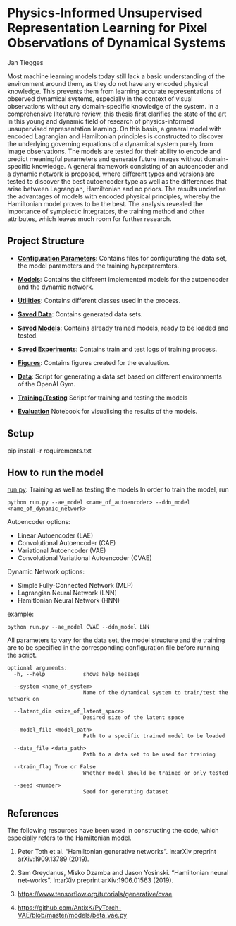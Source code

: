 # Physics-Informed Unsupervised Representation Learning for Pixel Observations of Dynamical Systems
Jan Tiegges

Most machine learning models today still lack a basic understanding of the environment around them, as they do not have any encoded physical knowledge. This prevents them from learning accurate representations of observed dynamical systems, especially in the context of visual observations without any domain-specific knowledge of the system. In a comprehensive literature review, this thesis first clarifies the state of the art in this young and dynamic field of research of physics-informed unsupervised representation learning. On this basis, a general model with encoded Lagrangian and Hamiltonian principles is constructed to discover the underlying governing equations of a dynamical system purely from image observations. The models are tested for their ability to encode and predict meaningful parameters and generate future images without domain-specific knowledge. A general framework consisting of an autoencoder and a dynamic network is proposed, where different types and versions are tested to discover the best autoencoder type as well as the differences that arise between Lagrangian, Hamiltonian and no priors. The results underline the advantages of models with encoded physical principles, whereby the Hamiltonian model proves to be the best. The analysis revealed the importance of symplectic integrators, the training method and other attributes, which leaves much room for further research.

## Project Structure

- **[Configuration Parameters](config/)**: Contains files for configurating the data set, the model parameters and the training hyperparemters.

- **[Models](models/)**: Contains the different implemented models for the autoencoder and the dynamic network.

- **[Utilities](utils/)**: Contains different classes used in the process.

- **[Saved Data](saved_data)**: Contains generated data sets.

- **[Saved Models](saved_models)**: Contains already trained models, ready to be loaded and tested.

- **[Saved Experiments](saved_experiments)**: Contains train and test logs of training process.

- **[Figures](figures)**: Contains figures created for the evaluation.

- **[Data](data.py/)**: Script for generating a data set based on different environments of the OpenAI Gym.

- **[Training/Testing](run.py)** Script for training and testing the models

- **[Evaluation](evaluate.ipynb)** Notebook for visualising the results of the models.

## Setup

pip install -r requirements.txt

## How to run the model
[run.py](run.py): Training as well as testing the models 
In order to train the model, run
```commandline
python run.py --ae_model <name_of_autoencoder> --ddn_model <name_of_dynamic_network>
```

Autoencoder options:
- Linear Autoencoder (LAE)
- Convolutional Autoencoder (CAE)
- Variational Autoencoder (VAE)
- Convolutional Variational Autoencoder (CVAE)

Dynamic Network options:
- Simple Fully-Connected Network (MLP)
- Lagrangian Neural Network (LNN)
- Hamitlonian Neural Network (HNN)

example:
```commandline
python run.py --ae_model CVAE --ddn_model LNN
```

All parameters to vary for the data set, the model structure and the training are to be specified in the corresponding configuration file before running the script.

```
optional arguments:
  -h, --help            shows help message
  
  --system <name_of_system>
                        Name of the dynamical system to train/test the network on
                        
  --latent_dim <size_of_latent_space>
                        Desired size of the latent space
                     
  --model_file <model_path>
                        Path to a specific trained model to be loaded
                        
  --data_file <data_path>
                        Path to a data set to be used for training                       
                        
  --train_flag True or False
                        Whether model should be trained or only tested
                        
  --seed <number>
                        Seed for generating dataset         
```

## References

The following resources have been used in constructing the code, which especially refers to the Hamiltonian model.

1. Peter Toth et al. “Hamiltonian generative networks”. In:arXiv preprint arXiv:1909.13789 (2019).

2. Sam Greydanus, Misko Dzamba and Jason Yosinski. “Hamiltonian neural net-works”. In:arXiv preprint arXiv:1906.01563 (2019).
   
3. https://www.tensorflow.org/tutorials/generative/cvae
   
4. https://github.com/AntixK/PyTorch-VAE/blob/master/models/beta_vae.py